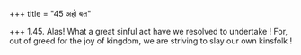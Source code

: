 +++
title = "45 अहो बत"

+++
1.45. Alas! What a great sinful act have we resolved to undertake ! For,
out of greed for the joy of kingdom, we are striving to slay our own
kinsfolk !
